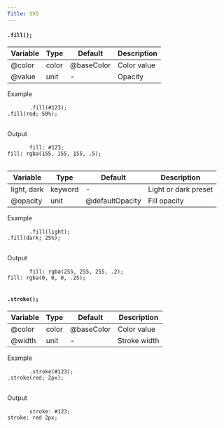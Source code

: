 ```yaml
---
Title: SVG
---
```


#### `.fill();`

<table class="doc-table">
  <thead>
    <tr>
      <th>Variable</th>
      <th>Type</th>
      <th>Default</th>
      <th>Description</th>
    </tr>
  </thead>
  <tbody>
    <tr>
      <td>@color</td>
      <td>color</td>
      <td>@baseColor</td>
      <td>Color value</td>
    </tr>
    <tr>
      <td>@value</td>
      <td>unit</td>
      <td>-</td>
      <td>Opacity</td>
    </tr>
  </tbody>
</table>

<div class="example-output">
  <div class="example-output__block">
    <div class="example-output__heading">Example</div>
    <pre class="language-less">
      <code>.fill(#123);
.fill(red; 50%);</code>
    </pre>
  </div>
  <div class="example-output__block">
    <div class="example-output__heading">Output</div>
    <pre class="language-css">
      <code>fill: #123;
fill: rgba(155, 155, 155, .5);</code>
    </pre>
  </div>
</div>

<table class="doc-table">
  <thead>
    <tr>
      <th>Variable</th>
      <th>Type</th>
      <th>Default</th>
      <th>Description</th>
    </tr>
  </thead>
  <tbody>
    <tr>
      <td>light, dark</td>
      <td>keyword</td>
      <td>-</td>
      <td>Light or dark preset</td>
    </tr>
    <tr>
      <td>@opacity</td>
      <td>unit</td>
      <td>@defaultOpacity</td>
      <td>Fill opacity</td>
    </tr>
  </tbody>
</table>

<div class="example-output">
  <div class="example-output__block">
    <div class="example-output__heading">Example</div>
    <pre class="language-less">
      <code>.fill(light);
.fill(dark; 25%);</code>
    </pre>
  </div>
  <div class="example-output__block">
    <div class="example-output__heading">Output</div>
    <pre class="language-css">
      <code>fill: rgba(255, 255, 255, .2);
fill: rgba(0, 0, 0, .25);</code>
    </pre>
  </div>
</div>

#### `.stroke();`

<table class="doc-table">
  <thead>
    <tr>
      <th>Variable</th>
      <th>Type</th>
      <th>Default</th>
      <th>Description</th>
    </tr>
  </thead>
  <tbody>
    <tr>
      <td>@color</td>
      <td>color</td>
      <td>@baseColor</td>
      <td>Color value</td>
    </tr>
    <tr>
      <td>@width</td>
      <td>unit</td>
      <td>-</td>
      <td>Stroke width</td>
    </tr>
  </tbody>
</table>

<div class="example-output">
  <div class="example-output__block">
    <div class="example-output__heading">Example</div>
    <pre class="language-less">
      <code>.stroke(#123);
.stroke(red; 2px);</code>
    </pre>
  </div>
  <div class="example-output__block">
    <div class="example-output__heading">Output</div>
    <pre class="language-css">
      <code>stroke: #123;
stroke: red 2px;</code>
    </pre>
  </div>
</div>
